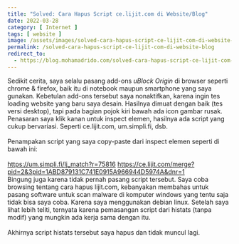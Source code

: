 ```yaml
---
title: "Solved: Cara Hapus Script ce.lijit.com di Website/Blog"
date: 2022-03-28
category: [ Internet ]
tags: [ website ]
image: /assets/images/solved-cara-hapus-script-ce-lijit-com-di-website-blog.jpg
permalink: /solved-cara-hapus-script-ce-lijit-com-di-website-blog
redirect_to:
  - https://blog.mohamadrido.com/solved-cara-hapus-script-ce-lijit-com-di-website-blog
---
```

Sedikit cerita, saya selalu pasang add-ons <i>uBlock Origin</i> di browser seperti chrome & firefox, baik itu di notebook maupun smartphone yang saya gunakan. Kebetulan add-ons tersebut saya nonaktifkan, karena ingin tes loading website yang baru saya desain. Hasilnya dimuat dengan baik (tes versi desktop), tapi pada bagian pojok kiri bawah ada icon gambar rusak. Penasaran saya klik kanan untuk inspect elemen, hasilnya ada script yang cukup bervariasi. Seperti ce.lijit.com, um.simpli.fi, dsb.<br/>
<br/>
Penampakan script yang saya copy-paste dari inspect elemen seperti di bawah ini:<br/>
<br/>
https://um.simpli.fi/lj_match?r=75816
https://ce.lijit.com/merge?pid=2&3pid=1ABD879131C741E0915A966944D5974A&dnr=1
<br/>
Bingung juga karena tidak pernah pasang script tersebut. Saya coba browsing tentang cara hapus lijit.com, kebanyakan membahas untuk pasang software untuk scan malware di komputer windows yang tentu saja tidak bisa saya coba. Karena saya menggunakan debian linux. Setelah saya lihat lebih teliti, ternyata karena pemasangan script dari histats (tanpa modif) yang mungkin ada kerja sama dengan itu.<br/>
<br/>
Akhirnya script histats tersebut saya hapus dan tidak muncul lagi.<br/>
<br/>
